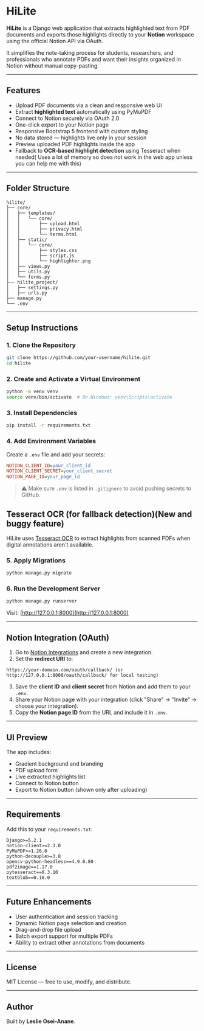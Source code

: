 # HiLite

**HiLite** is a Django web application that extracts highlighted text from PDF documents and exports those highlights directly to your **Notion** workspace using the official Notion API via OAuth.

It simplifies the note-taking process for students, researchers, and professionals who annotate PDFs and want their insights organized in Notion without manual copy-pasting.

---

##  Features

-  Upload PDF documents via a clean and responsive web UI
-  Extract **highlighted text** automatically using PyMuPDF
-  Connect to Notion securely via OAuth 2.0
-  One-click export to your Notion page
-  Responsive Bootstrap 5 frontend with custom styling
-  No data stored — highlights live only in your session
-  Preview uploaded PDF highlights inside the app
-  Fallback to **OCR-based highlight detection** using Tesseract when needed( Uses a lot of memory so does not work in the web app unless you can help me with this)


---

##  Folder Structure

```
hilite/
├── core/
│   ├── templates/
│   │   └── core/
│   │       ├── upload.html
│   │       ├── privacy.html
│   │       └── terms.html
│   ├── static/
│   │   └── core/
│   │       ├── styles.css
│   │       ├── script.js
│   │       └── highlighter.png
│   ├── views.py
│   ├── utils.py
│   └── forms.py
├── hilite_project/
│   ├── settings.py
│   ├── urls.py
├── manage.py
└── .env
```

---

##  Setup Instructions

### 1. Clone the Repository

```bash
git clone https://github.com/your-username/hilite.git
cd hilite
```

### 2. Create and Activate a Virtual Environment

```bash
python -m venv venv
source venv/bin/activate  # On Windows: venv\Scripts\activate
```

### 3. Install Dependencies

```bash
pip install -r requirements.txt
```

### 4. Add Environment Variables

Create a `.env` file and add your secrets:

```ini
NOTION_CLIENT_ID=your_client_id
NOTION_CLIENT_SECRET=your_client_secret
NOTION_PAGE_ID=your_page_id
```

> ⚠ Make sure `.env` is listed in `.gitignore` to avoid pushing secrets to GitHub.


##  Tesseract OCR (for fallback detection)(New and buggy feature)
HiLite uses [Tesseract OCR](https://github.com/tesseract-ocr/tesseract) to extract highlights from scanned PDFs when digital annotations aren't available.

### 5. Apply Migrations

```bash
python manage.py migrate
```

### 6. Run the Development Server

```bash
python manage.py runserver
```

Visit: [http://127.0.0.1:8000](http://127.0.0.1:8000)

---

##  Notion Integration (OAuth)

1. Go to [Notion Integrations](https://www.notion.com/my-integrations) and create a new integration.
2. Set the **redirect URI** to:

```
https://your-domain.com/oauth/callback/ (or http://127.0.0.1:8000/oauth/callback/ for local testing)
```

3. Save the **client ID** and **client secret** from Notion and add them to your `.env`.
4. Share your Notion page with your integration (click "Share" → "Invite" → choose your integration).
5. Copy the **Notion page ID** from the URL and include it in `.env`.

---

##  UI Preview

The app includes:

- Gradient background and branding
- PDF upload form
- Live extracted highlights list
- Connect to Notion button
- Export to Notion button (shown only after uploading)

---

##  Requirements

Add this to your `requirements.txt`:

```
Django>=5.2.1
notion-client>=2.3.0
PyMuPDF>=1.26.0
python-decouple>=3.8
opencv-python-headless==4.9.0.80
pdf2image==1.17.0
pytesseract==0.3.10
textblob==0.18.0

```

---

##  Future Enhancements

- User authentication and session tracking
- Dynamic Notion page selection and creation
- Drag-and-drop file upload
- Batch export support for multiple PDFs
- Ability to extract other annotations from documents

---

##  License

MIT License — free to use, modify, and distribute.

---

##  Author

Built by **Leslie Osei-Anane**.
